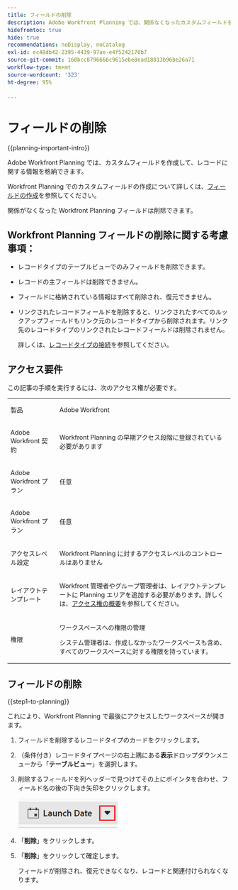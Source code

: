 ```yaml
---
title: フィールドの削除
description: Adobe Workfront Planning では、関係なくなったカスタムフィールドを削除できます。
hidefromtoc: true
hide: true
recommendations: noDisplay, noCatalog
exl-id: ec48db42-2395-4439-97ae-e4f5242170b7
source-git-commit: 160bcc8796666c9615ebe8ead18813b96be26a71
workflow-type: tm+mt
source-wordcount: '323'
ht-degree: 95%

---
```


<!--update the metadata with real information when making this available in TOC and in the left nav-->

<!---
title: Delete fields
description: In Adobe Planning, you can delete custom fields that are no longer relevant.
hidefromtoc: yes
hide: yes
author: Alina
feature: (*******************WE NEED A NEW ONE*******************)
role: User, Administrator (************is this right???************)
recommendations: noDisplay, noCatalog
--->

# フィールドの削除

{{planning-important-intro}}

Adobe Workfront Planning では、カスタムフィールドを作成して、レコードに関する情報を格納できます。

Workfront Planning でのカスタムフィールドの作成について詳しくは、[フィールドの作成](/help/quicksilver/planning/fields/create-fields.md)を参照してください。

関係がなくなった Workfront Planning フィールドは削除できます。

## Workfront Planning フィールドの削除に関する考慮事項：

* レコードタイプのテーブルビューでのみフィールドを削除できます。
* レコードの主フィールドは削除できません。
* フィールドに格納されている情報はすべて削除され、復元できません。
* リンクされたレコードフィールドを削除すると、リンクされたすべてのルックアップフィールドもリンク元のレコードタイプから削除されます。リンク先のレコードタイプのリンクされたレコードフィールドは削除されません。

  詳しくは、[レコードタイプの接続](/help/quicksilver/planning/architecture/connect-record-types.md)を参照してください。

<!-- this is not possible yet, since fields cannot be shared yet; maybe move this up a bit, in this bullet list: * When you delete a field, it is deleted from all records associated with the field.-->

## アクセス要件

この記事の手順を実行するには、次のアクセス権が必要です。

<table style="table-layout:auto">
 <col>
 </col>
 <col>
 </col>
 <tbody>
    <tr>
<tr>
<td>
   <p> 製品</p> </td>
   <td>
   <p> Adobe Workfront</p> </td>
  </tr>  
 <td role="rowheader"><p>Adobe Workfront 契約</p></td>
   <td>
<p>Workfront Planning の早期アクセス段階に登録されている必要があります </p>
   </td>
  </tr>
  <tr>
   <td role="rowheader"><p>Adobe Workfront プラン</p></td>
   <td>
<p>任意</p>
   </td>
  </tr>
  <tr>
   <td role="rowheader"><p>Adobe Workfront プラン</p></td>
   <td>
   <p>任意</p> 
  </td>
  </tr>

<tr>
   <td role="rowheader"><p>アクセスレベル設定</p></td>
   <td> <p>Workfront Planning に対するアクセスレベルのコントロールはありません</p>  
</td>
  </tr>
<tr>
   <td role="rowheader"><p>レイアウトテンプレート</p></td>
   <td> <p>Workfront 管理者やグループ管理者は、レイアウトテンプレートに Planning エリアを追加する必要があります。詳しくは、<a href="/help/quicksilver/planning/access/access-overview.md">アクセス権の概要</a>を参照してください。 </p>  
</td>
  </tr>
<tr>
   <td role="rowheader"><p>権限</p></td>
   <td> <p>ワークスペースへの権限の管理</a> </p>  
   <p>システム管理者は、作成しなかったワークスペースも含め、すべてのワークスペースに対する権限を持っています。</p>
</td>
  </tr>
 </tbody>
</table>



<!--Maybe enable this at GA - but Planning is not supposed to have Access controls in the Workfront Access Level: 
>[!NOTE]
>
>If you don't have access, ask your Workfront administrator if they set additional restrictions in your access level. For information on how a Workfront administrator can change your access level, see [Create or modify custom access levels](/help/quicksilver/administration-and-setup/add-users/configure-and-grant-access/create-modify-access-levels.md). -->

## フィールドの削除

<!--When they release the sharing of fields between other records, revise this section.  -->

{{step1-to-planning}}

これにより、Workfront Planning で最後にアクセスしたワークスペースが開きます。
1. フィールドを削除するレコードタイプのカードをクリックします。
1. （条件付き）レコードタイプページの右上隅にある&#x200B;**表示**&#x200B;ドロップダウンメニューから「**テーブルビュー**」を選択します。
1. 削除するフィールドを列ヘッダーで見つけてその上にポインタを合わせ、フィールド名の後の下向き矢印をクリックします。

   ![](assets/arrow-menu-after-name-of-field-in-table-header-highlighted.png)

1. 「**削除**」をクリックします。<!-- check this: they might replace it with **Delete field**-->

   <!--insert screen shot when finalized-->

1. 「**削除**」をクリックして確定します。

   フィールドが削除され、復元できなくなり、レコードと関連付けられなくなります。
